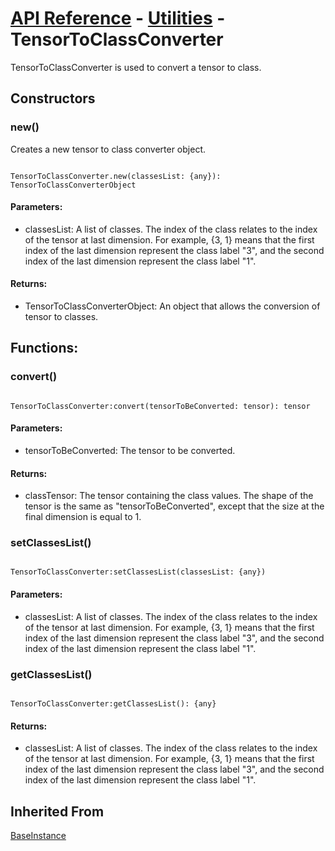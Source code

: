 # [API Reference](../../API.md) - [Utilities](../Utilities.md) - TensorToClassConverter

TensorToClassConverter is used to convert a tensor to class.

## Constructors

### new()

Creates a new tensor to class converter object.

```

TensorToClassConverter.new(classesList: {any}): TensorToClassConverterObject

```

#### Parameters:

* classesList: A list of classes. The index of the class relates to the index of the tensor at last dimension. For example, {3, 1} means that the first index of the last dimension represent the class label "3", and the second index of the last dimension represent the class label "1".

#### Returns:

* TensorToClassConverterObject: An object that allows the conversion of tensor to classes.

## Functions:

### convert()

```

TensorToClassConverter:convert(tensorToBeConverted: tensor): tensor

```

#### Parameters:

* tensorToBeConverted: The tensor to be converted.

#### Returns:

* classTensor: The tensor containing the class values. The shape of the tensor is the same as "tensorToBeConverted", except that the size at the final dimension is equal to 1.

### setClassesList()

```

TensorToClassConverter:setClassesList(classesList: {any})

```

#### Parameters:

* classesList: A list of classes. The index of the class relates to the index of the tensor at last dimension. For example, {3, 1} means that the first index of the last dimension represent the class label "3", and the second index of the last dimension represent the class label "1".

### getClassesList()

```

TensorToClassConverter:getClassesList(): {any}

```

#### Returns:

* classesList:  A list of classes. The index of the class relates to the index of the tensor at last dimension. For example, {3, 1} means that the first index of the last dimension represent the class label "3", and the second index of the last dimension represent the class label "1".

## Inherited From

[BaseInstance](../Cores/BaseInstance.md)